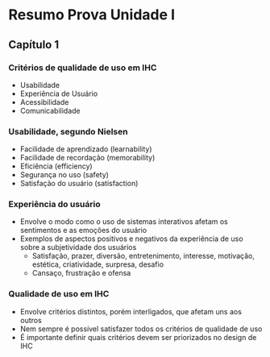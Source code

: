 # Resumo Prova Unidade I

## Capítulo 1

### Critérios de qualidade de uso em IHC

- Usabilidade
- Experiência de Usuário
- Acessibilidade
- Comunicabilidade

### Usabilidade, segundo Nielsen

- Facilidade de aprendizado (learnability)
- Facilidade de recordação (memorability)
- Eficiência (efficiency)
- Segurança no uso (safety)
- Satisfação do usuário (satisfaction)

### Experiência do usuário

- Envolve o modo como o uso de sistemas interativos afetam os sentimentos e as emoções do usuário
- Exemplos de aspectos positivos e negativos da experiência de uso sobre a subjetividade dos usuários
  - Satisfação, prazer, diversão, entretenimento, interesse, motivação, estética, criatividade, surpresa, desafio
  - Cansaço, frustração e ofensa

### Qualidade de uso em IHC

- Envolve critérios distintos, porém interligados, que afetam uns aos outros
- Nem sempre é possível satisfazer todos os critérios de qualidade de uso
- É importante definir quais critérios devem ser priorizados no design de IHC